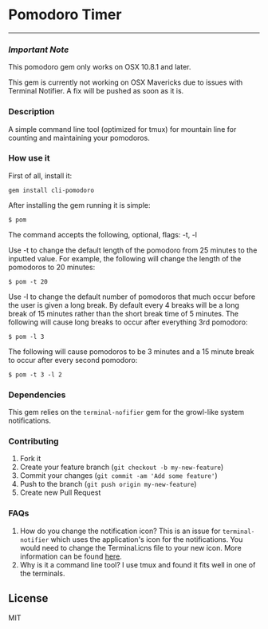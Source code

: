 # Pomodoro Timer #
***

### *Important Note* ###
This pomodoro gem only works on OSX 10.8.1 and later.

This gem is currently not working on OSX Mavericks due to issues with Terminal Notifier. A fix will be pushed as soon as it is.

### Description ###
A simple command line tool (optimized for tmux) for mountain line for counting and maintaining your pomodoros.

### How use it ###
First of all, install it:

    gem install cli-pomodoro

After installing the gem running it is simple:

    $ pom

The command accepts the following, optional, flags: -t, -l

Use -t to change the default length of the pomodoro from 25 minutes to the inputted value. For example, the following will change the length of the pomodoros to 20 minutes:

    $ pom -t 20

Use -l to change the default number of pomodoros that much occur before the user is given a long break. By default every 4 breaks will be a long break of 15 minutes rather than the short break time of 5 minutes. The following will cause long breaks to occur after everything 3rd pomodoro:

    $ pom -l 3

The following will cause pomodoros to be 3 minutes and a 15 minute break to occur after every second pomodoro:

    $ pom -t 3 -l 2

### Dependencies ###
This gem relies on the `terminal-nofifier` gem for the growl-like system notifications.


### Contributing ###

1. Fork it
2. Create your feature branch (`git checkout -b my-new-feature`)
3. Commit your changes (`git commit -am 'Add some feature'`)
4. Push to the branch (`git push origin my-new-feature`)
5. Create new Pull Request

### FAQs ###
1. How do you change the notification icon? This is an issue for `terminal-notifier` which uses the application's icon for the notifications. You would need to change the Terminal.icns file to your new icon. More information can be found [here](https://github.com/alloy/terminal-notifier/issues/1).
2. Why is it a command line tool? I use tmux and found it fits well in one of the terminals.


License
-

MIT
